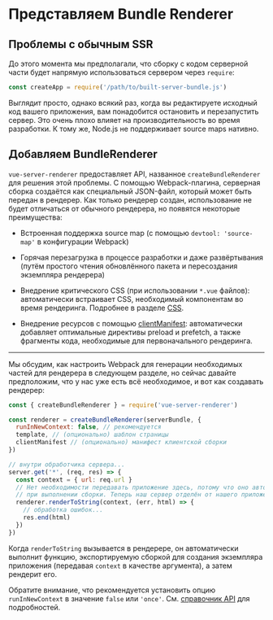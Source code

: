 # Представляем Bundle Renderer

## Проблемы с обычным SSR

До этого момента мы предполагали, что сборку с кодом серверной части будет напрямую использоваться сервером через `require`:

``` js
const createApp = require('/path/to/built-server-bundle.js')
```

Выглядит просто, однако всякий раз, когда вы редактируете исходный код вашего приложения, вам понадобится остановить и перезапустить сервер. Это очень плохо влияет на производительность во время разработки. К тому же, Node.js не поддерживает source maps нативно.

## Добавляем BundleRenderer

`vue-server-renderer` предоставляет API, названное `createBundleRenderer` для решения этой проблемы. С помощью Webpack-плагина, серверная сборка создаётся как специальный JSON-файл, который может быть передан в рендерер. Как только рендерер создан, использование не будет отличаться от обычного рендерера, но появятся некоторые преимущества:

- Встроенная поддержка source map (с помощью `devtool: 'source-map'` в конфигурации Webpack)

- Горячая перезагрузка в процессе разработки и даже развёртывания (путём простого чтения обновлённого пакета и пересоздания экземпляра рендерера)

- Внедрение критического CSS (при использовании `*.vue` файлов): автоматически встраивает CSS, необходимый компонентам во время рендеринга. Подробнее в разделе [CSS](./css.md).

- Внедрение ресурсов с помощью [clientManifest](./api.md#clientmanifest): автоматически добавляет оптимальные директивы preload и prefetch, а также фрагменты кода, необходимые для первоначального рендеринга.

---

Мы обсудим, как настроить Webpack для генерации необходимых частей для рендерера в следующем разделе, но сейчас давайте предположим, что у нас уже есть всё необходимое, и вот как создавать рендерер:

``` js
const { createBundleRenderer } = require('vue-server-renderer')

const renderer = createBundleRenderer(serverBundle, {
  runInNewContext: false, // рекомендуется
  template, // (опционально) шаблон страницы
  clientManifest // (опционально) манифест клиентской сборки
})

// внутри обработчика сервера...
server.get('*', (req, res) => {
  const context = { url: req.url }
  // Нет необходимости передавать приложение здесь, потому что оно автоматически создаётся
  // при выполнении сборки. Теперь наш сервер отделён от нашего приложения Vue!
  renderer.renderToString(context, (err, html) => {
    // обработка ошибок...
    res.end(html)
  })
})
```

Когда `renderToString` вызывается в рендерере, он автоматически выполнит функцию, экспортируемую сборкой для создания экземпляра приложения (передавая `context` в качестве аргумента), а затем рендерит его.

Обратите внимание, что рекомендуется установить опцию `runInNewContext` в значение `false` или `'once'`. См. [справочник API](./api.md#runinnewcontext) для подробностей.